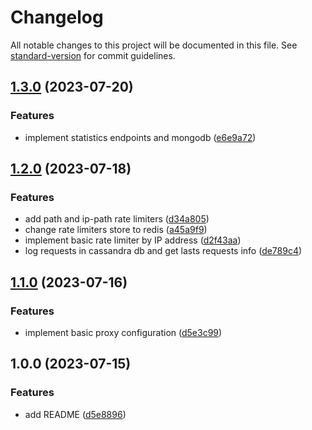 # Changelog

All notable changes to this project will be documented in this file. See [standard-version](https://github.com/conventional-changelog/standard-version) for commit guidelines.

## [1.3.0](https://github.com/carrizosan/apis-proxy/compare/v1.2.0...v1.3.0) (2023-07-20)


### Features

* implement statistics endpoints and mongodb ([e6e9a72](https://github.com/carrizosan/apis-proxy/commit/e6e9a72ae49cf5296fc77c7642fb09db319cb159))

## [1.2.0](https://github.com/carrizosan/apis-proxy/compare/v1.1.0...v1.2.0) (2023-07-18)


### Features

* add path and ip-path rate limiters ([d34a805](https://github.com/carrizosan/apis-proxy/commit/d34a80548e745e57f8970e5193cb4a877c361c75))
* change rate limiters store to redis ([a45a9f9](https://github.com/carrizosan/apis-proxy/commit/a45a9f9e6c94ceaef83cf6050bbdc5e71cd9d3fc))
* implement basic rate limiter by IP address ([d2f43aa](https://github.com/carrizosan/apis-proxy/commit/d2f43aaeec5aedb08bd8ee1fdeaff5dc0986f6b6))
* log requests in cassandra db and get lasts requests info ([de789c4](https://github.com/carrizosan/apis-proxy/commit/de789c4c9bccf7a2d8c6a3a90dcc815ed83dbc8b))

## [1.1.0](https://github.com/carrizosan/apis-proxy/compare/v1.0.0...v1.1.0) (2023-07-16)


### Features

* implement basic proxy configuration ([d5e3c99](https://github.com/carrizosan/apis-proxy/commit/d5e3c993dab3c6c9109ca12a947b893031831683))

## 1.0.0 (2023-07-15)


### Features

* add README ([d5e8896](https://github.com/carrizosan/apis-proxy/commit/d5e889687b3d308dbfd4284b049208dd95cf7348))
